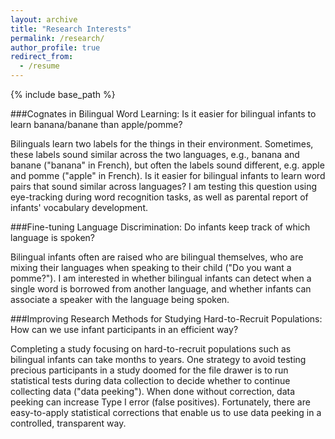 ```yaml
---
layout: archive
title: "Research Interests"
permalink: /research/
author_profile: true
redirect_from:
  - /resume
---
```


{% include base_path %}

###Cognates in Bilingual Word Learning: Is it easier for bilingual infants to learn banana/banane than apple/pomme?

Bilinguals learn two labels for the things in their environment. Sometimes, these labels sound similar across the two languages, e.g., banana and banane ("banana" in French), but often the labels sound different, e.g. apple and pomme ("apple" in French). Is it easier for bilingual infants to learn word pairs that sound similar across languages? I am testing this question using eye-tracking during word recognition tasks, as well as parental report of infants' vocabulary development.

###Fine-tuning Language Discrimination: Do infants keep track of which language is spoken?

Bilingual infants often are raised who are bilingual themselves, who are mixing their languages when speaking to their child ("Do you want a pomme?"). I am interested in whether bilingual infants can detect when a single word is borrowed from another language, and whether infants can associate a speaker with the language being spoken.

###Improving Research Methods for Studying Hard-to-Recruit Populations: How can we use infant participants in an efficient way?

Completing a study focusing on hard-to-recruit populations such as bilingual infants can take months to years. One strategy to avoid testing precious participants in a study doomed for the file drawer is to run statistical tests during data collection to decide whether to continue collecting data ("data peeking"). When done without correction, data peeking can increase Type I error (false positives). Fortunately, there are easy-to-apply statistical corrections that enable us to use data peeking in a controlled, transparent way.
